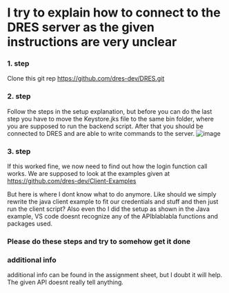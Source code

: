 # I try to explain how to connect to the DRES server as the given instructions are very unclear

### 1. step
Clone this git rep https://github.com/dres-dev/DRES.git

### 2. step 
Follow the steps in the setup explanation, but before you can do the last step you have to move the Keystore.jks file to the same bin folder, where you are supposed to run the backend script. After that you should be connected to DRES and are able to write commands to the server.
![image](https://github.com/bwesse/video_analysis/assets/150476303/349f6623-8b7e-4e55-aa90-69085be51bb6)

### 3. step
If this worked fine, we now need to find out how the login function call works.
We are supposed to look at the examples given at https://github.com/dres-dev/Client-Examples

But here is where I dont know what to do anymore. Like should we simply rewrite the java client example to fit our credentials and stuff and then just run the client script?
Also even tho I did the setup as shown in the Java example, VS code doesnt recognize any of the APIblablabla functions and packages used. 

### Please do these steps and try to somehow get it done


### additional info
additional info can be found in the assignment sheet, but I doubt it will help. The given API doesnt really tell anything. 
